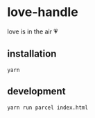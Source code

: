 # love-handle

love is in the air 💗

## installation
```
yarn
```

## development
```
yarn run parcel index.html
```
